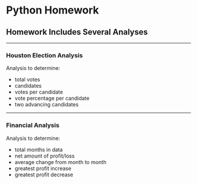 # Python Homework

## Homework Includes Several Analyses
____________________

### Houston Election Analysis 

Analysis to determine: 
 * total votes
 * candidates
 * votes per candidate
 * vote percentage per candidate
 * two advancing candidates
__________________

### Financial Analysis 

Analysis to determine: 
 * total months in data
 * net amount of profit/loss
 * average change from month to month
 * greatest profit increase
 * greatest profit decrease
